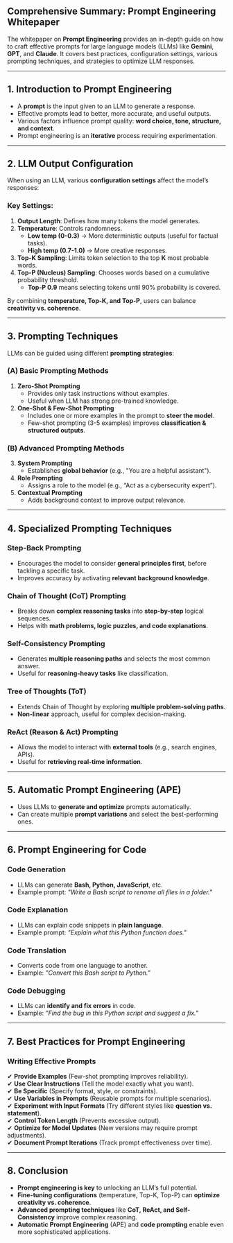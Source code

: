 ## **Comprehensive Summary: Prompt Engineering Whitepaper**

The whitepaper on **Prompt Engineering** provides an in-depth guide on how to craft effective prompts for large language models (LLMs) like **Gemini**, **GPT**, and **Claude**. It covers best practices, configuration settings, various prompting techniques, and strategies to optimize LLM responses.

---

## **1. Introduction to Prompt Engineering**
- A **prompt** is the input given to an LLM to generate a response.
- Effective prompts lead to better, more accurate, and useful outputs.
- Various factors influence prompt quality: **word choice, tone, structure, and context**.
- Prompt engineering is an **iterative** process requiring experimentation.

---

## **2. LLM Output Configuration**
When using an LLM, various **configuration settings** affect the model’s responses:

### **Key Settings:**
1. **Output Length**: Defines how many tokens the model generates.
2. **Temperature**: Controls randomness.  
   - **Low temp (0-0.3)** → More deterministic outputs (useful for factual tasks).  
   - **High temp (0.7-1.0)** → More creative responses.  
3. **Top-K Sampling**: Limits token selection to the top **K** most probable words.
4. **Top-P (Nucleus) Sampling**: Chooses words based on a cumulative probability threshold.  
   - **Top-P 0.9** means selecting tokens until 90% probability is covered.  

By combining **temperature, Top-K, and Top-P**, users can balance **creativity vs. coherence**.

---

## **3. Prompting Techniques**
LLMs can be guided using different **prompting strategies**:

### **(A) Basic Prompting Methods**
1. **Zero-Shot Prompting**  
   - Provides only task instructions without examples.  
   - Useful when LLM has strong pre-trained knowledge.
2. **One-Shot & Few-Shot Prompting**  
   - Includes one or more examples in the prompt to **steer the model**.  
   - Few-shot prompting (3-5 examples) improves **classification & structured outputs**.

### **(B) Advanced Prompting Methods**
3. **System Prompting**  
   - Establishes **global behavior** (e.g., "You are a helpful assistant").
4. **Role Prompting**  
   - Assigns a role to the model (e.g., “Act as a cybersecurity expert”).
5. **Contextual Prompting**  
   - Adds background context to improve output relevance.

---

## **4. Specialized Prompting Techniques**
### **Step-Back Prompting**
- Encourages the model to consider **general principles first**, before tackling a specific task.
- Improves accuracy by activating **relevant background knowledge**.

### **Chain of Thought (CoT) Prompting**
- Breaks down **complex reasoning tasks** into **step-by-step** logical sequences.
- Helps with **math problems, logic puzzles, and code explanations**.

### **Self-Consistency Prompting**
- Generates **multiple reasoning paths** and selects the most common answer.
- Useful for **reasoning-heavy tasks** like classification.

### **Tree of Thoughts (ToT)**
- Extends Chain of Thought by exploring **multiple problem-solving paths**.
- **Non-linear** approach, useful for complex decision-making.

### **ReAct (Reason & Act) Prompting**
- Allows the model to interact with **external tools** (e.g., search engines, APIs).
- Useful for **retrieving real-time information**.

---

## **5. Automatic Prompt Engineering (APE)**
- Uses LLMs to **generate and optimize** prompts automatically.
- Can create multiple **prompt variations** and select the best-performing ones.

---

## **6. Prompt Engineering for Code**
### **Code Generation**
- LLMs can generate **Bash, Python, JavaScript**, etc.
- Example prompt: _"Write a Bash script to rename all files in a folder."_

### **Code Explanation**
- LLMs can explain code snippets in **plain language**.
- Example prompt: _"Explain what this Python function does."_

### **Code Translation**
- Converts code from one language to another.
- Example: _"Convert this Bash script to Python."_

### **Code Debugging**
- LLMs can **identify and fix errors** in code.
- Example: _"Find the bug in this Python script and suggest a fix."_

---

## **7. Best Practices for Prompt Engineering**
### **Writing Effective Prompts**
✔ **Provide Examples** (Few-shot prompting improves reliability).  
✔ **Use Clear Instructions** (Tell the model exactly what you want).  
✔ **Be Specific** (Specify format, style, or constraints).  
✔ **Use Variables in Prompts** (Reusable prompts for multiple scenarios).  
✔ **Experiment with Input Formats** (Try different styles like **question vs. statement**).  
✔ **Control Token Length** (Prevents excessive output).  
✔ **Optimize for Model Updates** (New versions may require prompt adjustments).  
✔ **Document Prompt Iterations** (Track prompt effectiveness over time).  

---

## **8. Conclusion**
- **Prompt engineering is key** to unlocking an LLM’s full potential.
- **Fine-tuning configurations** (temperature, Top-K, Top-P) can **optimize creativity vs. coherence**.
- **Advanced prompting techniques** like **CoT, ReAct, and Self-Consistency** improve complex reasoning.
- **Automatic Prompt Engineering** (APE) and **code prompting** enable even more sophisticated applications.

